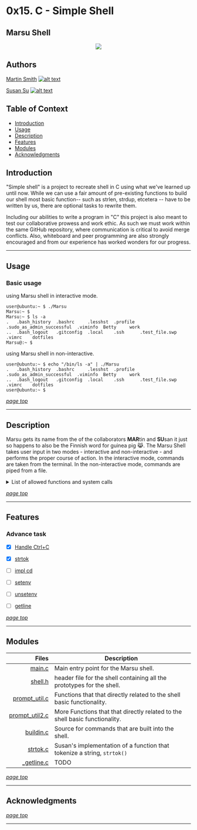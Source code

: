# 0x15. C - Simple Shell 
## Marsu Shell
<p align="center"><img src ="https://petco.scene7.com/is/image/PETCO/849430-center-3?$ProductDetail-large$" /></p>

## Authors
[Martin Smith](http://www.github.com/Ostoyae) [![alt text][1.1]][1]

[Susan Su](http://www.github.com/suhearsawho) [![alt text][1.1]][2]

## Table of Context

* [Introduction](#introduction)
* [Usage](#usage)
* [Description](#description)
* [Features](#features)
* [Modules](#modules)
* [Acknowledgments](#acknowledgments)


## Introduction

"Simple shell" is a project to recreate shell in C using what we've learned up until now. While we can use a fair amount of pre-existing functions to build our shell most basic function-- such as strlen, strdup, etcetera -- have to be written by us, there are optional tasks to rewrite them.

Including our abilities to write a program in "C" this project is also meant to test our collaborative prowess and work ethic. As such we must work within the same GitHub repository, where communication is critical to avoid merge conflicts. Also, whiteboard and peer programming are also strongly encouraged and from our experience has worked wonders for our progress.

---

## Usage

### Basic usage

using Marsu shell in interactive mode.
```
user@ubuntu:~ $ ./Marsu 
Marsu:~ $
Marsu:~ $ ls -a
.   .bash_history  .bashrc     .lesshst  .profile  .sudo_as_admin_successful  .viminfo  Betty     work
..  .bash_logout   .gitconfig  .local    .ssh      .test_file.swp             .vimrc    dotfiles
Marsu@:~ $ 
```

using Marsu shell in non-interactive.
```
user@ubuntu:~ $ echo "/bin/ls -a" | ./Marsu
.   .bash_history  .bashrc     .lesshst  .profile  .sudo_as_admin_successful  .viminfo  Betty     work
..  .bash_logout   .gitconfig  .local    .ssh      .test_file.swp             .vimrc    dotfiles
user@ubuntu:~ $ 
```
[_page top_](#0x15-c---simple-shell)

---
## Description

Marsu gets its name from the of the collaborators **MAR**tin and **SU**san it just so happens to also be the Finnish word for guinea pig 😹.
The Marsu Shell takes user input in two modes - interactive and non-interactive - and performs the proper course of action. 
In the interactive mode, commands are taken from the terminal. In the non-interactive mode, commands are piped from a file.

<details>
<summary>List of allowed functions and system calls</summary>

* access (man 2 access)
* chdir (man 2 chdir)
* close (man 2 close)
* closedir (man 3 closedir)
* execve (man 2 execve)
* exit (man 3 exit)
* fork (man 2 fork)
* free (man 3 free)
* stat (__xstat) (man 2 stat)
* lstat (__lxstat) (man 2 lstat)
* fstat (__fxstat) (man 2 fstat)
* getcwd (man 3 getcwd)
* getline (man 3 getline)
* kill (man 2 kill)
* malloc (man 3 malloc)
* open (man 2 open)
* opendir (man 3 opendir)
* perror (man 3 perror)
* read (man 2 read)
* readdir (man 3 readdir)
* signal (man 2 signal)
* strtok (man 3 strtok)
* wait (man 2 wait)
* waitpid (man 2 waitpid)
* wait3 (man 2 wait3)
* wait4 (man 2 wait4)
* write (man 2 write)
* _exit (man 2 _exit)
* isatty (man 3 isatty)
* fflush (man 3 fflush)

</details>


[_page top_](#0x15-c---simple-shell)

---
## Features

### Advance task
- [X] [Handle Ctrl+C](https://github.com/suhearsawho/simple_shell/issues/7)
- [X] [strtok](https://github.com/suhearsawho/simple_shell/issues/4)
- [ ] [impl cd](https://github.com/suhearsawho/simple_shell/issues/6)
- [ ] [setenv](https://github.com/suhearsawho/simple_shell/issues/5)
- [ ] [unsetenv](https://github.com/suhearsawho/simple_shell/issues/5)
- [ ] [getline](https://github.com/suhearsawho/simple_shell/issues/3)


[_page top_](#0x15-c---simple-shell)

---

## Modules

Files | Description
---: | ---
[main.c](./main.c) | Main entry point for the Marsu shell.
[shell.h](./file) | header file for the shell containing all the prototypes for the shell.
[prompt_util.c](./prompt_util.c) | Functions that that directly related to the shell basic functionality.
[prompt_util2.c](./prompt_util2.c) | More Functions that that directly related to the shell basic functionality.
[buildin.c](./buildin.c) | Source for commands that are built into the shell.
[strtok.c](./strtok.c) | Susan's implementation of a function that tokenize a string, `strtok()`
[_getline.c](./_getline.c) | TODO
  

[_page top_](#0x15-c---simple-shell)

---

## Acknowledgments


[_page top_](#0x15-c---simple-shell)

---
<!-- icon with padding -->
[1.1]: http://i.imgur.com/tXSoThF.png (twitter icon with padding)

<!-- links -->
[1]: https://twitter.com/_Ostoyae
[2]: https://twitter.com/sususayshello
